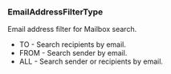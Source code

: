 ### EmailAddressFilterType
Email address filter for Mailbox search.

- TO - Search recipients by email.
- FROM - Search sender by email.
- ALL - Search sender or recipients by email.

